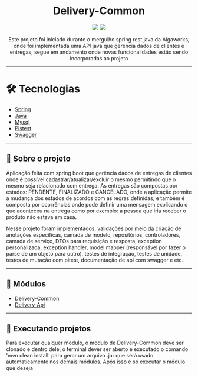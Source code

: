 <h1 align="center">Delivery-Common</h1>

<p align="center">
<img src="https://img.shields.io/badge/java-%23ED8B00.svg?style=for-the-badge&logo=java&logoColor=white">
<img src="http://img.shields.io/static/v1?label=STATUS&message=EM%20DESENVOLVIMENTO&color=GREEN&style=for-the-badge">
</p>

<p align="center">Este projeto foi iniciado durante o mergulho spring rest java da Algaworks, onde foi implementada uma API java que gerência dados de clientes e entregas, segue em andamento onde novas funcionalidades estão sendo incorporadas ao projeto</p>
<hr>

# 🛠 Tecnologias

- [Spring](https://spring.io/)
- [Java](https://www.java.com/pt-BR/)
- [Mysql](https://www.mysql.com/)
- [Pistest](https://pitest.org/)
- [Swagger](https://swagger.io/)

<hr>

<h2 id="projeto">📝 Sobre o projeto </h1>

<p> Aplicação feita com spring boot que gerência dados de entregas de clientes onde é possível cadastrar/atualizar/excluir o mesmo permitindo que o mesmo seja relacionado com entrega. As entregas são compostas por estados: PENDENTE, FINALIZADO e CANCELADO, onde a aplicação permite a mudança dos estados de acordos com as regras definidas, e também é composta por ocorrências onde pode definir uma mensagem explicando o que aconteceu na entrega como por exemplo: a pessoa que iria receber o produto não estava em casa.</p>

<p> Nesse projeto foram implementados, validações por meio da criação de anotações especificas, camada de modelo, repositórios, controladores, camada de serviço, DTOs para requisição e resposta, exception personalizada, exception handler, model mapper (responsável por fazer o parse de um objeto para outro), testes de integração, testes de unidade, testes de mutação com pitest, documentação de api com swagger e etc.</p>

<hr>

<h2 id="modulo">🧰 Módulos </h1>

- Delivery-Common
- [Delivery-Api](https://github.com/Neylan-Dev/delivery-api)

<hr>

<h2 id="execucao">🚀 Executando projetos </h1>

<p> Para executar qualquer modulo, o modulo de Delivery-Common deve ser clonado e dentro dele, o terminal dever ser aberto e executado o comando 'mvn clean install' para gerar um arquivo .jar que será usado automaticamente nos demais módulos. Após isso é só executar o módulo que deseja </p>